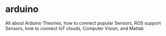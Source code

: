 # arduino
All about Arduino Theories, how to connect popular Sensors, ROS support Sensors, how to connect IoT clouds, Computer Vision, and Matlab
